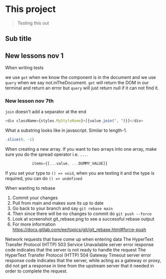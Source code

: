 # This project

> Testing this out

## Sub title

## New lessons nov 1

When writing tests

we use `get` when we know the component is in the document and we use `query` when we say not.inTheDocument. `get` will return the DOM in our terminal and return an error but `query` will just return null if it can not find it.

### New lesson nov 7th

`join` doesn't add a separator at the end

```js
<div className={styles.MyStyleName}>[{value.join(", ")}]</div>
```

What a substring looks like in javascript. Similar to length-1.

```js
.slice(0, -1)
```

When creating a new array. If you want to two arrays into one array, make sure you do the spread operator i.e. `...`.

```js
            items={[...value, ...DUMMY_VALUE]}
```

If you set your type to `() => void`, when you are testing it and the type is required, you can do `() => undefined`

When wanting to rebase

1. Commit your changes
2. Pull from main and makes sure its up to date
3. Go back to your branch and say `git rebase main`
4. Then since there will be no changes to commit do `git push --force`
5. Look at screenshot git_rebase.png to see a successful rebase output
6. For more information https://docs.gitlab.com/ee/topics/git/git_rebase.html#force-push

Network requests that have come up when entering data
The HyperText Transfer Protocol (HTTP) 503 Service Unavailable server error response code indicates that the server is not ready to handle the request
The HyperText Transfer Protocol (HTTP) 504 Gateway Timeout server error response code indicates that the server, while acting as a gateway or proxy, did not get a response in time from the upstream server that it needed in order to complete the request.
